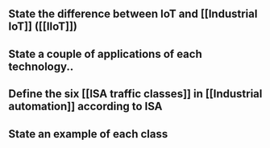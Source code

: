 ## State the difference between IoT and [[Industrial IoT]] ([[IIoT]])
## State a couple of applications of each technology..
## Define the six [[ISA traffic classes]] in [[Industrial automation]] according to ISA
## State an example of each class